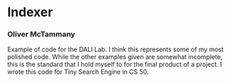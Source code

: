 # Indexer
### Oliver McTammany

Example of code for the DALI Lab. I think this represents some of my most polished code. While the other examples given are somewhat incomplete, this is the standard that I hold myself to for the final product of a project. I wrote this code for Tiny Search Engine in CS 50.
